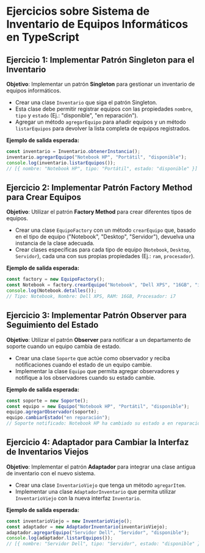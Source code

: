 # Ejercicios sobre Sistema de Inventario de Equipos Informáticos en TypeScript

## Ejercicio 1: Implementar Patrón Singleton para el Inventario
**Objetivo**: Implementar un patrón **Singleton** para gestionar un inventario de equipos informáticos.

- Crear una clase `Inventario` que siga el patrón Singleton.
- Esta clase debe permitir registrar equipos con las propiedades `nombre`, `tipo` y `estado` (Ej.: "disponible", "en reparación").
- Agregar un método `agregarEquipo` para añadir equipos y un método `listarEquipos` para devolver la lista completa de equipos registrados.

**Ejemplo de salida esperada:**
```typescript
const inventario = Inventario.obtenerInstancia();
inventario.agregarEquipo("Notebook HP", "Portátil", "disponible");
console.log(inventario.listarEquipos()); 
// [{ nombre: "Notebook HP", tipo: "Portátil", estado: "disponible" }]
```

## Ejercicio 2: Implementar Patrón Factory Method para Crear Equipos
**Objetivo**: Utilizar el patrón **Factory Method** para crear diferentes tipos de equipos.

- Crear una clase `EquipoFactory` con un método `crearEquipo` que, basado en el tipo de equipo ("Notebook", "Desktop", "Servidor"), devuelva una instancia de la clase adecuada.
- Crear clases específicas para cada tipo de equipo (`Notebook`, `Desktop`, `Servidor`), cada una con sus propias propiedades (Ej.: `ram`, `procesador`).

**Ejemplo de salida esperada:**
```typescript
const factory = new EquipoFactory();
const Notebook = factory.crearEquipo("Notebook", "Dell XPS", "16GB", "i7");
console.log(Notebook.detalles());
// Tipo: Notebook, Nombre: Dell XPS, RAM: 16GB, Procesador: i7
```

## Ejercicio 3: Implementar Patrón Observer para Seguimiento del Estado
**Objetivo**: Utilizar el patrón **Observer** para notificar a un departamento de soporte cuando un equipo cambia de estado.

- Crear una clase `Soporte` que actúe como observador y reciba notificaciones cuando el estado de un equipo cambie.
- Implementar la clase `Equipo` que permita agregar observadores y notifique a los observadores cuando su estado cambie.

**Ejemplo de salida esperada:**
```typescript
const soporte = new Soporte();
const equipo = new Equipo("Notebook HP", "Portátil", "disponible");
equipo.agregarObservador(soporte);
equipo.cambiarEstado("en reparación");
// Soporte notificado: Notebook HP ha cambiado su estado a en reparación.
```

## Ejercicio 4: Adaptador para Cambiar la Interfaz de Inventarios Viejos
**Objetivo**: Implementar el patrón **Adaptador** para integrar una clase antigua de inventario con el nuevo sistema.

- Crear una clase `InventarioViejo` que tenga un método `agregarItem`.
- Implementar una clase `AdaptadorInventario` que permita utilizar `InventarioViejo` con la nueva interfaz `Inventario`.

**Ejemplo de salida esperada:**
```typescript
const inventarioViejo = new InventarioViejo();
const adaptador = new AdaptadorInventario(inventarioViejo);
adaptador.agregarEquipo("Servidor Dell", "Servidor", "disponible");
console.log(adaptador.listarEquipos());
// [{ nombre: "Servidor Dell", tipo: "Servidor", estado: "disponible" }]
```
